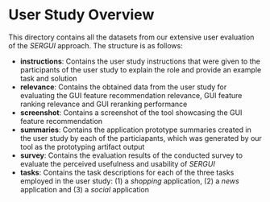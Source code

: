 # User Study Overview

This directory contains all the datasets from our extensive user evaluation of the *SERGUI* approach. The structure is as follows:

- **instructions**:  Contains the user study instructions that were given to the participants of the user study to explain the role and provide an example task and solution
- **relevance**:  Contains the obtained data from the user study for evaluating the GUI feature recommendation relevance, GUI feature ranking relevance and GUI reranking performance
- **screenshot**:  Contains a screenshot of the tool showcasing the GUI feature recommendation
- **summaries**:  Contains the application prototype summaries created in the user study by each of the particiapants, which was generated by our tool as the prototyping artifact output
- **survey**:  Contains the evaluation results of the conducted survey to evaluate the perceived usefulness and usability of *SERGUI*
- **tasks**:  Contains the task descriptions for each of the three tasks employed in the user study: (1) a *shopping* application, (2) a *news* application and (3) a *social* application
